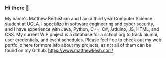 ### Hi there 👋
My name's Matthew Keshishian and I am a third year Computer Science student at UCLA. I specialize in software engineering and cyber security, and I have experience with Java, Python, C++, C#, Arduino, JS, HTML, and CSS. 
My current WIP project is a database for a school org to track alumni, user credentials, and event schedules.
Please feel free to check out my web portfolio here for more info about my projects, as not all of them can be found on my Github.
https://www.matthewkesh.com/
<!--
**Aervitas/Aervitas** is a ✨ _special_ ✨ repository because its `README.md` (this file) appears on your GitHub profile.

Here are some ideas to get you started:

- 🔭 I’m currently working on ...
- 🌱 I’m currently learning ...
- 👯 I’m looking to collaborate on ...
- 🤔 I’m looking for help with ...
- 💬 Ask me about ...
- 📫 How to reach me: ...
- 😄 Pronouns: ...
- ⚡ Fun fact: ...
-->
